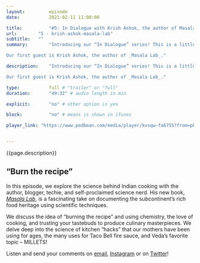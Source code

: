 ```yaml
---
layout:         episode
date: 			2021-02-11 11:00:00

title: 			"#5: In Dialogue with Krish Ashok, the author of Masala Lab, a book on the science behind desi cooking"
url:        "5 - krish-ashok-masala-lab"
subtitle: 	""
summary: 		"Introducing our “In Dialogue” series! This is a little different than our usual episodes. In these episodes, we'll interview experts, authors and generally cool desis about things that interest them! \n

Our first guest is Krish Ashok, the author of _Masala Lab_."

description: 	"Introducing our “In Dialogue” series! This is a little different than our usual episodes. In these episodes, we'll interview experts, authors and generally cool desis about things that interest them! \n

Our first guest is Krish Ashok, the author of _Masala Lab_."

type:			full # "trailer" or "full"
duration: 		"49:32" # audio length in min

explicit: 		"no" # other option is yes

block: 			"no" # means is shown in iTunes

player_link: "https://www.podbean.com/media/player/kvsqw-fa6755?from=pb6admin&download=1&version=1&auto=0&share=1&download=1&rtl=0&fonts=Helvetica&skin=2&pfauth=&btn-skin=101"


---
```


{{page.description}}

<h2 class="fact__hed">“Burn the recipe”</h2>

In this episode, we explore the science behind Indian cooking with the author, blogger, techie, and self-proclaimed science nerd. His new book, [_Masala Lab_](https://www.amazon.com/Masala-Lab-Science-Indian-Cooking/dp/0143451375), is a fascinating take on documenting the subcontinent&rsquo;s rich food heritage using scientific techniques.


We discuss the idea of “burning the recipe” and using chemistry, the love of cooking, and trusting your tastebuds to produce culinary masterpieces. We delve deep into the science of kitchen “hacks” that our mothers have been using for ages, the many uses for Taco Bell fire sauce, and Veda’s favorite topic – MILLETS! 

Listen and send your comments on [email](mailto:threedesithings@gmail.com), [Instagram](https://instagram.com/threedesithings) or on [Twitter](https://twitter.com/threedesithings)!